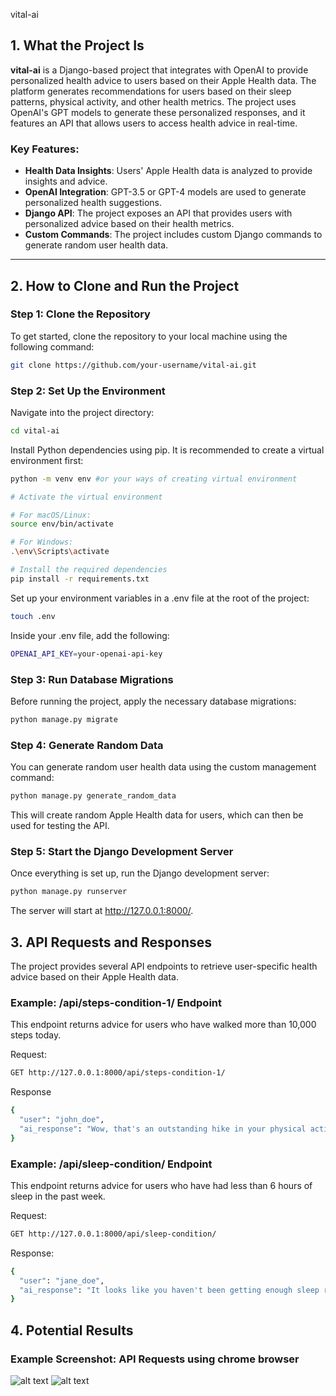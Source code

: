 vital-ai

## 1. What the Project Is

**vital-ai** is a Django-based project that integrates with OpenAI to provide personalized health advice to users based on their Apple Health data. The platform generates recommendations for users based on their sleep patterns, physical activity, and other health metrics. The project uses OpenAI's GPT models to generate these personalized responses, and it features an API that allows users to access health advice in real-time.

### Key Features:
- **Health Data Insights**: Users' Apple Health data is analyzed to provide insights and advice.
- **OpenAI Integration**: GPT-3.5 or GPT-4 models are used to generate personalized health suggestions.
- **Django API**: The project exposes an API that provides users with personalized advice based on their health metrics.
- **Custom Commands**: The project includes custom Django commands to generate random user health data.

---

## 2. How to Clone and Run the Project

### Step 1: Clone the Repository

To get started, clone the repository to your local machine using the following command:

```bash
git clone https://github.com/your-username/vital-ai.git
```
### Step 2: Set Up the Environment

Navigate into the project directory:

```bash
cd vital-ai
```

Install Python dependencies using pip. It is recommended to create a virtual environment first:

```bash
python -m venv env #or your ways of creating virtual environment

# Activate the virtual environment

# For macOS/Linux:
source env/bin/activate

# For Windows:
.\env\Scripts\activate

# Install the required dependencies
pip install -r requirements.txt
```

Set up your environment variables in a .env file at the root of the project:

```bash
touch .env
```

Inside your .env file, add the following:
```bash
OPENAI_API_KEY=your-openai-api-key
```

### Step 3: Run Database Migrations

Before running the project, apply the necessary database migrations:

```bash
python manage.py migrate
```

### Step 4: Generate Random Data

You can generate random user health data using the custom management command:

```bash
python manage.py generate_random_data
```
This will create random Apple Health data for users, which can then be used for testing the API.

### Step 5: Start the Django Development Server

Once everything is set up, run the Django development server:

```bash
python manage.py runserver
```

The server will start at http://127.0.0.1:8000/.

## 3. API Requests and Responses

The project provides several API endpoints to retrieve user-specific health advice based on their Apple Health data.

### Example: /api/steps-condition-1/ Endpoint

This endpoint returns advice for users who have walked more than 10,000 steps today.

Request:

```bash
GET http://127.0.0.1:8000/api/steps-condition-1/
```

Response

```bash
{
  "user": "john_doe",
  "ai_response": "Wow, that's an outstanding hike in your physical activity compared to yesterday! It's great to see you active, but it's also important to listen to your body. ..."
}
```

### Example: /api/sleep-condition/ Endpoint

This endpoint returns advice for users who have had less than 6 hours of sleep in the past week.

Request:

```bash
GET http://127.0.0.1:8000/api/sleep-condition/
```

Response:

```bash
{
  "user": "jane_doe",
  "ai_response": "It looks like you haven't been getting enough sleep recently. Prioritizing your rest is important for your overall health. Aim for at least 7-8 hours of sleep every night. ..."
}
```

## 4. Potential Results

### Example Screenshot: API Requests using chrome browser
![alt text](./result_images/image.png)
![alt text](./result_images/image2.png)
